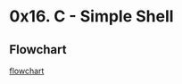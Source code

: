 # 0x16. C - Simple Shell

## Flowchart
[flowchart](https://github.com/aefayoub/simple_shell/blob/master/flowchart.jpg)
